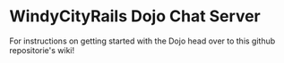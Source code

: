 # WindyCityRails Dojo Chat Server

For instructions on getting started with the Dojo head over to this github repositorie's wiki!



